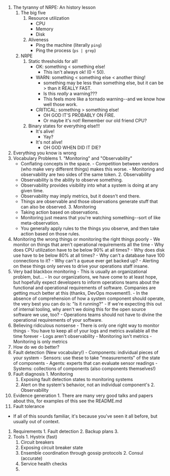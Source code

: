 1. The tyranny of NRPE: An history lesson
	1. The big five
		1. Resource utilization
			- CPU
			- Memory
			- Disk
		2. Aliveness
			- Ping the machine (literally `ping`)
			- Ping the process (`ps | grep`)
	2. NRPE
		1. Static thresholds for all!
			- OK: something < something else!
				- This isn't always ok! (0 < 50).
			- WARN: something < something else < another thing!
				- something may be less than something else, but it can be > than it REALLY FAST.
				- Is this _really_ a warning???
				- This feels more like a tornado warning--and we know how well those work.
			- CRITICAL: something > something else!
				- OH GOD IT'S PROBABLY ON FIRE.
				- Or maybe it's not! Remember our old friend CPU?
		2. Binary states for everything else!!!
			- It's alive!
				- Yay?
			- It's not alive!
				- OH GOD WHEN DID IT DIE?
2. Everything you know is wrong
  1. Vocabulary Problems
    1. "Monitoring" and "Observability"
      - Conflating concepts in the space.
			- Competition between vendors (who make very different things) makes this worse.
			- Monitoring and observability are two sides of the same token.
    2. Observability
      - Observability is the ability to observe something.
      - Observability provides visibility into what a system is doing at any given time.
      - Observability may imply metrics, but it doesn't end there.
      - Things are observable and those observations generate stuff that can also be observed.
    3. Monitoring
      - Taking action based on observations.
      - Monitoring just means that you're watching something--sort of like meta-observation.
      - You generally apply rules to the things you observe, and then take action based on those rules.
  2. Monitoring the wrong things or monitoring the right things poorly
    - We monitor on things that aren't operational requirements all the time
    - Why does CPU utilization have to be below 90% at all times?
    - Why does disk use have to be below 80% at all times?
    - Why can't a database have 100 connections to it?
    - Why can't a queue ever get backed up?
    - Alerting on these things only serves to drive your operations staff insane.
  3. Very bad blackbox monitoring
    - This is usually an organizational problem, but...
    - In our organizations, we have come to at least hope, but hopefully expect developers to inform operations teams about the functional and operational requirements of software. Companies are getting much better at this (thanks, DevOps movement!).
    - In the absence of comprehension of how a system component should operate, the very best you can do is: "Is it running?"
    - If we're expecting this out of internal tooling, why aren't we doing this for the open source software we use, too?
    - Operations teams should not have to divine the operational requirements of your software.
  4. Believing ridiculous nonsense
    - There is only one right way to monitor things
    - You have to keep all of your logs and metrics available all the time forever
    - Logs aren't observability
    - Monitoring isn't metrics
    - Monitoring is only metrics
3. How do we do better?
  1. Fault detection (New vocabulary!)
    - Components: individual pieces of your system
    - Sensors: use these to take "measurements" of the state of components
    - Agents: experts that can evaluate sensor readings
    - Systems: collections of components (also components themselves!)
  2. Fault diagnosis
    1. Monitoring
      1. Exposing fault detection states to monitoring systems
      2. Alert on the system's behavior, not an individual component's
    2. Observability
  3. Evidence generation
    1. There are many very good talks and papers about this, for examples of this see the README.md
4. Fault tolerance
  - If all of this sounds familiar, it's because you've seen it all before, but usually out of context.
  1. Requirements
    1. Fault detection
    2. Backup plans
    3.
  2. Tools
    1. Hystrix (fast)
      1. Circuit breakers
      2. Exposing circuit breaker state
      3. Ensemble coordination through gossip protocols
    2. Consul (accurate)
      1. Service health checks
      2.